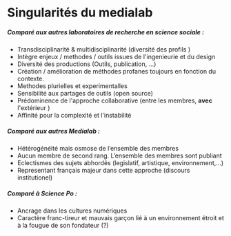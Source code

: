 # Singularités du medialab

##### Comparé aux autres laboratoires de recherche en science sociale : 

- Transdisciplinarité & multidisciplinarité (diversité des profils )
- Intègre enjeux / methodes / outils issues de l'ingenieurie et du design
- Diversité des productions (Outils, publication, ...)
- Création / amélioration de méthodes profanes toujours en fonction du contexte.
- Methodes plurielles et experimentalles
- Sensibilité aux partages de outils (open source)
- Prédominence de l'approche collaborative (entre les membres, **avec** l'extérieur )
- Affinité pour la complexité et l'instabilité

##### Comparé aux autres Medialab : 

- Hétérogénéité mais osmose de l’ensemble des membres
- Aucun membre de second rang. L’ensemble des membres sont publiant
- Eclectismes des sujets abhordés (legislatif, artistique, environnement,...)
- Representant français majeur dans cette approche (discours institutionel)

##### Comparé à Science Po :

- Ancrage dans les cultures numériques
- Caractère franc-tireur et mauvais garçon lié à un environnement étroit et à la fougue de son fondateur (?)
